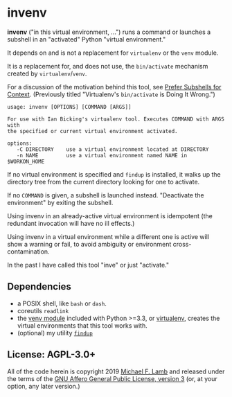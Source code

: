 # invenv

**invenv** ("in this virtual environment, ...") runs a command or launches a subshell in an "activated" Python "virtual environment."

It depends on and is not a replacement for `virtualenv` or the `venv` module.

It is a replacement for, and does not use, the `bin/activate` mechanism created by `virtualenv`/`venv`.

For a discussion of the motivation behind this tool, see [Prefer Subshells for Context](https://datagrok.org/python/activate/).
(Previously titled "Virtualenv's `bin/activate` is Doing It Wrong.")

```
usage: invenv [OPTIONS] [COMMAND [ARGS]]

For use with Ian Bicking's virtualenv tool. Executes COMMAND with ARGS with
the specified or current virtual environment activated.

options:
   -C DIRECTORY    use a virtual environment located at DIRECTORY
   -n NAME         use a virtual environment named NAME in $WORKON_HOME
```

If no virtual environment is specified and `findup` is installed, it walks up the directory tree from the current directory looking for one to activate.

If no `COMMAND` is given, a subshell is launched instead. "Deactivate the environment" by exiting the subshell.

Using invenv in an already-active virtual environment is idempotent (the redundant invocation will have no ill effects.)

Using invenv in a virtual environment while a different one is active will show a warning or fail, to avoid ambiguity or environment cross-contamination.

In the past I have called this tool "inve" or just "activate."

## Dependencies

- a POSIX shell, like `bash` or `dash`.
- coreutils `readlink`
- the [venv module](https://docs.python.org/3/library/venv.html) included with Python >=3.3, or [virtualenv](https://virtualenv.pypa.io/), creates the virtual environments that this tool works with.
- (optional) my utility [`findup`](https://github.com/datagrok/findup-sh)

## License: AGPL-3.0+

All of the code herein is copyright 2019 [Michael F. Lamb](http://datagrok.org) and released under the terms of the [GNU Affero General Public License, version 3][AGPL-3.0+] (or, at your option, any later version.)

[AGPL-3.0+]: http://www.gnu.org/licenses/agpl.html
